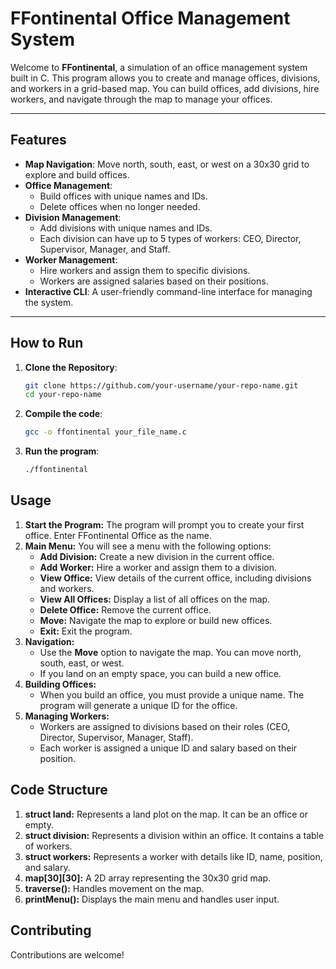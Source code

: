 # FFontinental Office Management System

Welcome to **FFontinental**, a simulation of an office management system built in C. This program allows you to create and manage offices, divisions, and workers in a grid-based map. You can build offices, add divisions, hire workers, and navigate through the map to manage your offices.

---

## Features

- **Map Navigation**: Move north, south, east, or west on a 30x30 grid to explore and build offices.
- **Office Management**:
  - Build offices with unique names and IDs.
  - Delete offices when no longer needed.
- **Division Management**:
  - Add divisions with unique names and IDs.
  - Each division can have up to 5 types of workers: CEO, Director, Supervisor, Manager, and Staff.
- **Worker Management**:
  - Hire workers and assign them to specific divisions.
  - Workers are assigned salaries based on their positions.
- **Interactive CLI**: A user-friendly command-line interface for managing the system.

---

## How to Run

1. **Clone the Repository**:
   ```bash
   git clone https://github.com/your-username/your-repo-name.git
   cd your-repo-name
2. **Compile the code**:
    ```bash
    gcc -o ffontinental your_file_name.c
3. **Run the program**:
    ```bash
    ./ffontinental

## Usage

1. **Start the Program:**
    The program will prompt you to create your first office. Enter FFontinental Office as the name.
2. **Main Menu:**
    You will see a menu with the following options:
    - **Add Division:** Create a new division in the current office.
    - **Add Worker:** Hire a worker and assign them to a division.
    - **View Office:** View details of the current office, including divisions and workers.
    - **View All Offices:** Display a list of all offices on the map.
    - **Delete Office:** Remove the current office.
    - **Move:** Navigate the map to explore or build new offices.
    - **Exit:** Exit the program.
3. **Navigation:**
    - Use the **Move** option to navigate the map. You can move north, south, east, or west.
    - If you land on an empty space, you can build a new office.
4. **Building Offices:**
    - When you build an office, you must provide a unique name. The program will generate a unique ID for the office.
5. **Managing Workers:**
    - Workers are assigned to divisions based on their roles (CEO, Director, Supervisor, Manager, Staff).
    - Each worker is assigned a unique ID and salary based on their position.

## Code Structure

1. **struct land:** Represents a land plot on the map. It can be an office or empty.
2. **struct division:** Represents a division within an office. It contains a table of workers.
3. **struct workers:** Represents a worker with details like ID, name, position, and salary.
4. **map[30][30]:** A 2D array representing the 30x30 grid map.
5. **traverse():** Handles movement on the map.
6. **printMenu():** Displays the main menu and handles user input.

## Contributing

Contributions are welcome!